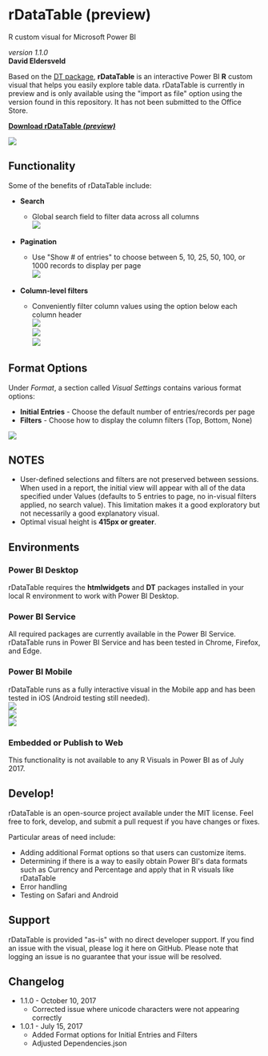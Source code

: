 # rDataTable (preview)  

R custom visual for Microsoft Power BI  

*version 1.1.0*  
**David Eldersveld**  

Based on the [DT package](https://rstudio.github.io/DT/), **rDataTable** is an interactive Power BI **R** custom visual that helps you easily explore table data. rDataTable is currently in preview and is only available using the "import as file" option using the version found in this repository. It has not been submitted to the Office Store.

[**Download rDataTable *(preview)***](https://github.com/deldersveld/rDataTable/raw/master/packaged-versions/rDataTable-1.1.0.pbiviz)
 

![](https://github.com/deldersveld/rDataTable/raw/master/images/rDataTable.PNG)

  
## Functionality  
Some of the benefits of rDataTable include:  

* **Search** 
  * Global search field to filter data across all columns  
  ![](https://github.com/deldersveld/rDataTable/raw/master/images/GlobalSearch.PNG)  
  
* **Pagination**
  * Use "Show # of entries" to choose between 5, 10, 25, 50, 100, or 1000 records to display per page  
  ![](https://github.com/deldersveld/rDataTable/raw/master/images/ShowEntries.PNG)  
  
* **Column-level filters**
  * Conveniently filter column values using the option below each column header  
  ![](https://github.com/deldersveld/rDataTable/raw/master/images/ColumnFilters1.PNG)  
  ![](https://github.com/deldersveld/rDataTable/raw/master/images/ColumnFilters2.PNG)  
  ![](https://github.com/deldersveld/rDataTable/raw/master/images/ColumnFilters3.PNG)  
  
## Format Options
Under *Format*, a section called *Visual Settings* contains various format options:
* **Initial Entries** - Choose the default number of entries/records per page
* **Filters** - Choose how to display the column filters (Top, Bottom, None)

![](https://github.com/deldersveld/rDataTable/raw/master/images/FormatOptions.PNG)  


## NOTES
* User-defined selections and filters are not preserved between sessions. When used in a report, the initial view will appear with all of the data specified under Values (defaults to 5 entries to page, no in-visual filters applied, no search value). This limitation makes it a good exploratory but not necessarily a good explanatory visual.
* Optimal visual height is **415px or greater**.

## Environments  

### Power BI Desktop
rDataTable requires the **htmlwidgets** and **DT** packages installed in your local R environment to work with Power BI Desktop.

### Power BI Service
All required packages are currently available in the Power BI Service. rDataTable runs in Power BI Service and has been tested in Chrome, Firefox, and Edge.

### Power BI Mobile
rDataTable runs as a fully interactive visual in the Mobile app and has been tested in iOS (Android testing still needed).  
![](https://github.com/deldersveld/rDataTable/raw/master/images/iOS0.jpg)   
![](https://github.com/deldersveld/rDataTable/raw/master/images/iOS1.jpg)   
![](https://github.com/deldersveld/rDataTable/raw/master/images/iOS2.jpg)

### Embedded or Publish to Web
This functionality is not available to any R Visuals in Power BI as of July 2017.
  
  
## Develop!		
rDataTable is an open-source project available under the MIT license. Feel free to fork, develop, and submit a pull request if you have changes or fixes.  		
		
Particular areas of need include:  		
* Adding additional Format options so that users can customize items.		
* Determining if there is a way to easily obtain Power BI's data formats such as Currency and Percentage and apply that in R visuals like rDataTable		
* Error handling		
* Testing on Safari and Android  
 
  
## Support
rDataTable is provided "as-is" with no direct developer support. If you find an issue with the visual, please log it here on GitHub. Please note that logging an issue is no guarantee that your issue will be resolved.


## Changelog
* 1.1.0 - October 10, 2017
  * Corrected issue where unicode characters were not appearing correctly
* 1.0.1 - July 15, 2017
  * Added Format options for Initial Entries and Filters
  * Adjusted Dependencies.json
